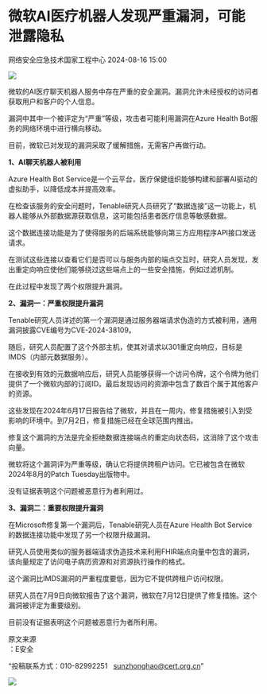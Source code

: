 #  微软AI医疗机器人发现严重漏洞，可能泄露隐私   
 网络安全应急技术国家工程中心   2024-08-16 15:00  
  
![](https://mmbiz.qpic.cn/mmbiz_png/GoUrACT176mtuibGC6AGcr19Ew2NzEUWBxmfNgIxsRhjJCTwZaiaB0d4pcjPEwB8YibLXBcdcyITfmicXFcCPqnqkg/640?wx_fmt=png&from=appmsg "")  
  
微软的AI医疗聊天机器人服务中存在严重的安全漏洞。漏洞允许未经授权的访问者获取用户和客户的个人信息。  
  
漏洞中其中一个被评定为“严重”等级，攻击者可能利用漏洞在Azure Health Bot服务的网络环境中进行横向移动。  
  
目前，微软已对发现的漏洞采取了缓解措施，无需客户再做行动。  
  
**1、AI聊天机器人被利用**  
  
Azure Health Bot Service是一个云平台，医疗保健组织能够构建和部署AI驱动的虚拟助手，以降低成本并提高效率。  
  
在检查该服务的安全问题时，Tenable研究人员研究了“数据连接”这一功能上，机器人能够从外部数据源获取信息，这可能包括患者医疗信息等敏感数据。  
  
这个数据连接功能是为了使得服务的后端系统能够向第三方应用程序API接口发送请求。  
  
在测试这些连接以查看它们是否可以与服务内部的端点交互时，研究人员发现，发出重定向响应使他们能够绕过这些端点上的一些安全措施，例如过滤机制。  
  
在此过程中发现了两个权限提升漏洞。  
  
**2、漏洞一：严重权限提升漏洞**  
  
Tenable研究人员详述的第一个漏洞是通过服务器端请求伪造的方式被利用，通用漏洞披露CVE编号为CVE-2024-38109。  
  
随后，研究人员配置了这个外部主机，使其对请求以301重定向响应，目标是IMDS（内部元数据服务）。  
  
在接收到有效的元数据响应后，研究人员能够获得一个访问令牌，这个令牌为他们提供了一个微软内部的订阅ID。最后发现访问的资源中包含了数百个属于其他客户的资源。  
  
这些发现在2024年6月17日报告给了微软，并且在一周内，修复措施被引入到受影响的环境中。到7月2日，修复措施已经在全球范围内推出。  
  
修复这个漏洞的方法是完全拒绝数据连接端点的重定向状态码，这消除了这个攻击向量。  
  
微软将这个漏洞评为严重等级，确认它将提供跨租户访问。它已被包含在微软2024年8月的Patch Tuesday出版物中。  
  
没有证据表明这个问题被恶意行为者利用过。  
  
**3、漏洞二：重要权限提升漏洞**  
  
在Microsoft修复第一个漏洞后，Tenable研究人员在Azure Health Bot Service的数据连接功能中发现了另一个权限升级漏洞。  
  
研究人员使用类似的服务器端请求伪造技术来利用FHIR端点向量中包含的漏洞，该向量规定了访问电子病历资源和对资源执行操作的格式。  
  
这个漏洞比IMDS漏洞的严重程度要低，因为它不提供跨租户访问权限。  
  
研究人员在7月9日向微软报告了这个漏洞，微软在7月12日提供了修复措施。这个漏洞被评定为重要级别。  
  
目前没有证据表明这个问题被恶意行为者所利用。  
  
  
  
原文来源  
：E安全  
  
“投稿联系方式：010-82992251   sunzhonghao@cert.org.cn”  
  
![](https://mmbiz.qpic.cn/mmbiz_jpg/GoUrACT176n1NvL0JsVSB8lNDX2FCGZjW0HGfDVnFao65ic4fx6Rv4qylYEAbia4AU3V2Zz801UlicBcLeZ6gS6tg/640?wx_fmt=other&wxfrom=5&wx_lazy=1&wx_co=1&tp=webp "")  
  
  
